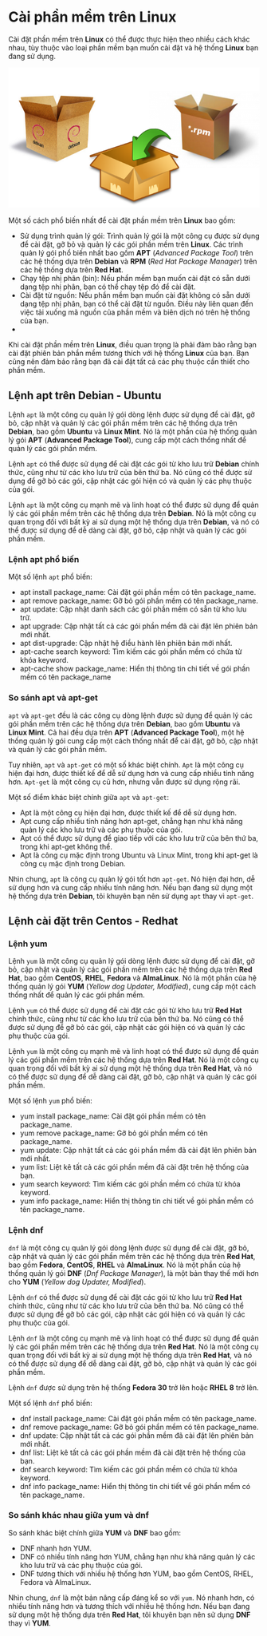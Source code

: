 # Cài phần mềm trên Linux

Cài đặt phần mềm trên **Linux** có thể được thực hiện theo nhiều cách khác nhau, tùy thuộc vào loại phần mềm bạn muốn cài đặt và hệ thống **Linux** bạn đang sử dụng.

![Cài phần mềm trên Linux](/Image/Cai-phan-mem-tren-Linux.png)

Một số cách phổ biến nhất để cài đặt phần mềm trên **Linux** bao gồm:

- Sử dụng trình quản lý gói: Trình quản lý gói là một công cụ được sử dụng để cài đặt, gỡ bỏ và quản lý các gói phần mềm trên **Linux**. Các trình quản lý gói phổ biến nhất bao gồm **APT** (*Advanced Package Tool*) trên các hệ thống dựa trên **Debian** và **RPM** (*Red Hat Package Manager*) trên các hệ thống dựa trên **Red Hat**.
- Chạy tệp nhị phân (bin): Nếu phần mềm bạn muốn cài đặt có sẵn dưới dạng tệp nhị phân, bạn có thể chạy tệp đó để cài đặt.
- Cài đặt từ nguồn: Nếu phần mềm bạn muốn cài đặt không có sẵn dưới dạng tệp nhị phân, bạn có thể cài đặt từ nguồn. Điều này liên quan đến việc tải xuống mã nguồn của phần mềm và biên dịch nó trên hệ thống của bạn.
- 
Khi cài đặt phần mềm trên **Linux**, điều quan trọng là phải đảm bảo rằng bạn cài đặt phiên bản phần mềm tương thích với hệ thống **Linux** của bạn. Bạn cũng nên đảm bảo rằng bạn đã cài đặt tất cả các phụ thuộc cần thiết cho phần mềm.

## Lệnh apt trên Debian - Ubuntu

Lệnh `apt` là một công cụ quản lý gói dòng lệnh được sử dụng để cài đặt, gỡ bỏ, cập nhật và quản lý các gói phần mềm trên các hệ thống dựa trên **Debian**, bao gồm **Ubuntu** và **Linux Mint**. Nó là một phần của hệ thống quản lý gói **APT** (**Advanced Package Tool**), cung cấp một cách thống nhất để quản lý các gói phần mềm.

Lệnh `apt` có thể được sử dụng để cài đặt các gói từ kho lưu trữ **Debian** chính thức, cũng như từ các kho lưu trữ của bên thứ ba. Nó cũng có thể được sử dụng để gỡ bỏ các gói, cập nhật các gói hiện có và quản lý các phụ thuộc của gói.

Lệnh `apt` là một công cụ mạnh mẽ và linh hoạt có thể được sử dụng để quản lý các gói phần mềm trên các hệ thống dựa trên **Debian**. Nó là một công cụ quan trọng đối với bất kỳ ai sử dụng một hệ thống dựa trên **Debian**, và nó có thể được sử dụng để dễ dàng cài đặt, gỡ bỏ, cập nhật và quản lý các gói phần mềm.

### Lệnh apt phổ biến

Một số lệnh `apt` phổ biến:

- apt install package_name: Cài đặt gói phần mềm có tên package_name.
- apt remove package_name: Gỡ bỏ gói phần mềm có tên package_name.
- apt update: Cập nhật danh sách các gói phần mềm có sẵn từ kho lưu trữ.
- apt upgrade: Cập nhật tất cả các gói phần mềm đã cài đặt lên phiên bản mới nhất.
- apt dist-upgrade: Cập nhật hệ điều hành lên phiên bản mới nhất.
- apt-cache search keyword: Tìm kiếm các gói phần mềm có chứa từ khóa keyword.
- apt-cache show package_name: Hiển thị thông tin chi tiết về gói phần mềm có tên package_name

### So sánh apt và apt-get

`apt` và `apt-get` đều là các công cụ dòng lệnh được sử dụng để quản lý các gói phần mềm trên các hệ thống dựa trên **Debian**, bao gồm **Ubuntu** và **Linux Mint**. Cả hai đều dựa trên **APT** (**Advanced Package Tool**), một hệ thống quản lý gói cung cấp một cách thống nhất để cài đặt, gỡ bỏ, cập nhật và quản lý các gói phần mềm.

Tuy nhiên, `apt` và `apt-get` có một số khác biệt chính. `Apt` là một công cụ hiện đại hơn, được thiết kế để dễ sử dụng hơn và cung cấp nhiều tính năng hơn. `Apt-get` là một công cụ cũ hơn, nhưng vẫn được sử dụng rộng rãi.

Một số điểm khác biệt chính giữa `apt` và `apt-get`:

- Apt là một công cụ hiện đại hơn, được thiết kế để dễ sử dụng hơn.
- Apt cung cấp nhiều tính năng hơn apt-get, chẳng hạn như khả năng quản lý các kho lưu trữ và các phụ thuộc của gói.
- Apt có thể được sử dụng để giao tiếp với các kho lưu trữ của bên thứ ba, trong khi apt-get không thể.
- Apt là công cụ mặc định trong Ubuntu và Linux Mint, trong khi apt-get là công cụ mặc định trong Debian.

Nhìn chung, `apt` là công cụ quản lý gói tốt hơn `apt-get`. Nó hiện đại hơn, dễ sử dụng hơn và cung cấp nhiều tính năng hơn. Nếu bạn đang sử dụng một hệ thống dựa trên **Debian**, tôi khuyên bạn nên sử dụng `apt` thay vì `apt-get`.

## Lệnh cài đặt trên Centos - Redhat

### Lệnh yum

Lệnh `yum` là một công cụ quản lý gói dòng lệnh được sử dụng để cài đặt, gỡ bỏ, cập nhật và quản lý các gói phần mềm trên các hệ thống dựa trên **Red Hat**, bao gồm **CentOS**, **RHEL**, **Fedora** và **AlmaLinux**. Nó là một phần của hệ thống quản lý gói **YUM** (*Yellow dog Updater, Modified*), cung cấp một cách thống nhất để quản lý các gói phần mềm.

Lệnh `yum` có thể được sử dụng để cài đặt các gói từ kho lưu trữ **Red Hat** chính thức, cũng như từ các kho lưu trữ của bên thứ ba. Nó cũng có thể được sử dụng để gỡ bỏ các gói, cập nhật các gói hiện có và quản lý các phụ thuộc của gói.

Lệnh `yum` là một công cụ mạnh mẽ và linh hoạt có thể được sử dụng để quản lý các gói phần mềm trên các hệ thống dựa trên **Red Hat**. Nó là một công cụ quan trọng đối với bất kỳ ai sử dụng một hệ thống dựa trên **Red Hat**, và nó có thể được sử dụng để dễ dàng cài đặt, gỡ bỏ, cập nhật và quản lý các gói phần mềm.

Một số lệnh `yum` phổ biến:

- yum install package_name: Cài đặt gói phần mềm có tên package_name.
- yum remove package_name: Gỡ bỏ gói phần mềm có tên package_name.
- yum update: Cập nhật tất cả các gói phần mềm đã cài đặt lên phiên bản mới nhất.
- yum list: Liệt kê tất cả các gói phần mềm đã cài đặt trên hệ thống của bạn.
- yum search keyword: Tìm kiếm các gói phần mềm có chứa từ khóa keyword.
- yum info package_name: Hiển thị thông tin chi tiết về gói phần mềm có tên package_name.

### Lệnh dnf

`dnf` là một công cụ quản lý gói dòng lệnh được sử dụng để cài đặt, gỡ bỏ, cập nhật và quản lý các gói phần mềm trên các hệ thống dựa trên **Red Hat**, bao gồm **Fedora**, **CentOS**, **RHEL** và **AlmaLinux**. Nó là một phần của hệ thống quản lý gói **DNF** (*Dnf Package Manager*), là một bản thay thế mới hơn cho **YUM** (*Yellow dog Updater, Modified*).

Lệnh `dnf` có thể được sử dụng để cài đặt các gói từ kho lưu trữ **Red Hat** chính thức, cũng như từ các kho lưu trữ của bên thứ ba. Nó cũng có thể được sử dụng để gỡ bỏ các gói, cập nhật các gói hiện có và quản lý các phụ thuộc của gói.

Lệnh `dnf` là một công cụ mạnh mẽ và linh hoạt có thể được sử dụng để quản lý các gói phần mềm trên các hệ thống dựa trên **Red Hat**. Nó là một công cụ quan trọng đối với bất kỳ ai sử dụng một hệ thống dựa trên **Red Hat**, và nó có thể được sử dụng để dễ dàng cài đặt, gỡ bỏ, cập nhật và quản lý các gói phần mềm.

Lệnh `dnf` được sử dụng trên hệ thống **Fedora 30** trở lên hoặc **RHEL 8** trở lên.

Một số lệnh `dnf` phổ biến:

- dnf install package_name: Cài đặt gói phần mềm có tên package_name.
- dnf remove package_name: Gỡ bỏ gói phần mềm có tên package_name.
- dnf update: Cập nhật tất cả các gói phần mềm đã cài đặt lên phiên bản mới nhất.
- dnf list: Liệt kê tất cả các gói phần mềm đã cài đặt trên hệ thống của bạn.
- dnf search keyword: Tìm kiếm các gói phần mềm có chứa từ khóa keyword.
- dnf info package_name: Hiển thị thông tin chi tiết về gói phần mềm có tên package_name.

### So sánh khác nhau giữa yum và dnf

So sánh khác biệt chính giữa **YUM** và **DNF** bao gồm:

- DNF nhanh hơn YUM.
- DNF có nhiều tính năng hơn YUM, chẳng hạn như khả năng quản lý các kho lưu trữ và các phụ thuộc của gói.
- DNF tương thích với nhiều hệ thống hơn YUM, bao gồm CentOS, RHEL, Fedora và AlmaLinux.

Nhìn chung, `dnf` là một bản nâng cấp đáng kể so với `yum`. Nó nhanh hơn, có nhiều tính năng hơn và tương thích với nhiều hệ thống hơn. Nếu bạn đang sử dụng một hệ thống dựa trên **Red Hat**, tôi khuyên bạn nên sử dụng **DNF** thay vì **YUM**.